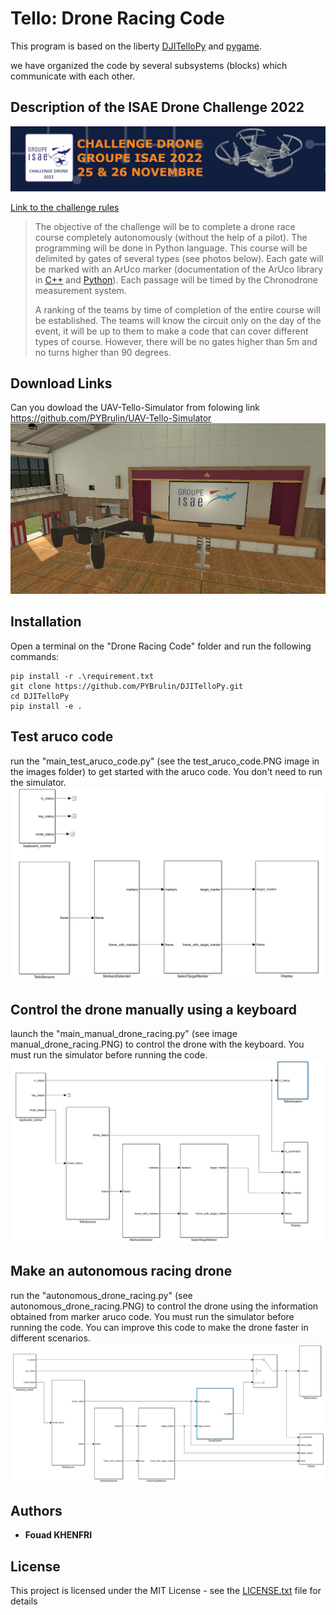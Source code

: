 # Tello: Drone Racing Code
This program is based on the liberty [DJITelloPy](https://github.com/damiafuentes/DJITelloPy) and [pygame](https://www.pygame.org/).


we have organized the code by several subsystems (blocks) which communicate with each other. 

## Description of the ISAE Drone Challenge 2022

![](https://github.com/PYBrulin/UAV-Tello-Simulator/blob/main/.github/imgs/challenge_drone_ISAE_2022.png)

[Link to the challenge rules](https://websites.isae-supaero.fr/IMG/pdf/reglement_challenge_drone_2022-v2.pdf)

> The objective of the challenge will be to complete a drone race course completely autonomously (without the help of a pilot). The programming will be done in Python language. This course will be delimited by gates of several types (see photos below). Each gate will be marked with an ArUco marker (documentation of the ArUco library in [C++](https://docs.google.com/document/d/1QU9KoBtjSM2kF6ITOjQ76xqL7H0TEtXriJX5kwi9Kgc/edit) and [Python](https://mecaruco2.readthedocs.io/en/latest/notebooks_rst/Aruco/aruco_basics.html)). Each passage will be timed by the Chronodrone measurement system.
>
> A ranking of the teams by time of completion of the entire course will be established. The teams will know the circuit only on the day of the event, it will be up to them to make a code that can cover different types of course. However, there will be no gates higher than 5m and no turns higher than 90 degrees.

## Download Links
Can you dowload the UAV-Tello-Simulator from folowing link https://github.com/PYBrulin/UAV-Tello-Simulator
![UAV-Tello-Simulator](https://github.com/PYBrulin/UAV-Tello-Simulator/blob/main/.github/imgs/TelloSim.jpg)
 
## Installation
Open a terminal on the "Drone Racing Code" folder and run the following commands:
```
pip install -r .\requirement.txt
git clone https://github.com/PYBrulin/DJITelloPy.git
cd DJITelloPy
pip install -e .
```
## Test aruco code
run the "main_test_aruco_code.py" (see the test_aruco_code.PNG image in the images folder) to get started with the aruco code. 
You don't need to run the simulator.
![Image](images/test_aruco_code.PNG)

## Control the drone manually using a keyboard  
launch the "main_manual_drone_racing.py" (see image manual_drone_racing.PNG) to control the drone with the keyboard. 
You must run the simulator before running the code.
![Image](images/manual_drone_racing.PNG)

## Make an autonomous racing drone 
run the "autonomous_drone_racing.py" (see autonomous_drone_racing.PNG) to control the drone using the information obtained from marker aruco code. 
You must run the simulator before running the code. 
You can improve this code to make the drone faster in different scenarios.
![Image](images/autonomous_drone_racing.PNG)

## Authors

* **Fouad KHENFRI**

## License

This project is licensed under the MIT License - see the [LICENSE.txt](LICENSE.txt) file for details
